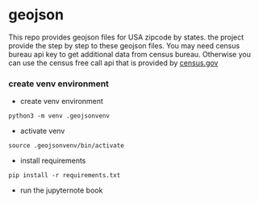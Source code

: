 # geojson
This repo provides geojson files for USA zipcode by states. the project provide the step by step to these geojson files. 
You may need census bureau api key to get additional data from census bureau. Otherwise you can use the census free call api that is provided by [census.gov](https://api.census.gov/)

### create venv environment
* create venv environment
```
python3 -m venv .geojsonvenv
```
* activate venv
```
source .geojsonvenv/bin/activate
```

* install requirements

```
pip install -r requirements.txt
```
* run the jupyternote book


